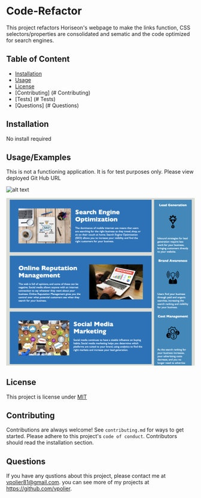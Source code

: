 
# Code-Refactor

This project refactors Horiseon's webpage to make the links function, CSS selectors/properties are consolidated and sematic and the code optimized for search engines.


## Table of Content
- [Installation](#installation)
- [Usage](#usage)
- [License](#license)
- [Contributing] (# Contributing)
- [Tests] (# Tests)
- [Questions] (# Questions)


## Installation

No install required
    

## Usage/Examples

This is not a functioning application. It is for test purposes only.
Please view deployed Git Hub URL

![alt text](assets/images/screen-shot-horiseon1.png)

![alt text](assets/images/screen-shot-horiseon2.png)


## License

This project is license under [MIT](https://choosealicense.com/licenses/mit/)


## Contributing

Contributions are always welcome!
See `contributing.md` for ways to get started.
Please adhere to this project's `code of conduct`.
Contributors should read the installation section.


## Questions

If you have any qustions about this project, please contact me at vpolier81@gmail.com. you can see more of my projects at https://github.com/vpolier.